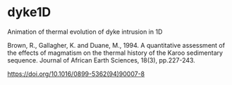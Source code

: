 # dyke1D
Animation of thermal evolution of dyke intrusion in 1D

Brown, R., Gallagher, K. and Duane, M., 1994. A quantitative assessment of the effects of magmatism on the thermal history of the Karoo sedimentary sequence. Journal of African Earth Sciences, 18(3), pp.227-243.

https://doi.org/10.1016/0899-5362(94)90007-8
